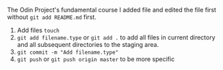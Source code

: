 The Odin Project's fundamental course
I added file and edited the file first without `git add README.md` first.
1. Add files `touch`
2. `git add filename.type` or `git add .` to add all files in current directory and all subsequent directories to the staging area.
3. `git commit -m "Add filename.type"`
4. `git push` or `git push origin master` to be more specific